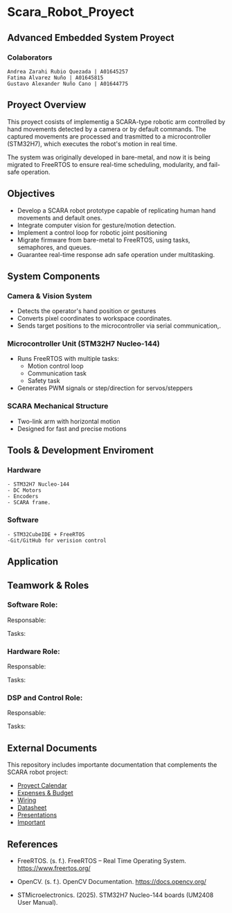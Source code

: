 # Scara_Robot_Proyect
## Advanced Embedded System Proyect 

### Colaborators 
    Andrea Zarahi Rubio Quezada | A01645257
    Fatima Alvarez Nuño | A01645815
    Gustavo Alexander Nuño Cano | A01644775

## Proyect Overview 
This proyect cosists of implementig a SCARA-type robotic arm controlled by hand movements detected by a camera or by default commands. The captured movements are processed and trasmitted to a microcontroller (STM32H7), which executes the robot's motion in real time.

The system was originally developed in bare-metal, and now it is being migrated to FreeRTOS to ensure real-time scheduling, modularity, and fail-safe operation. 

## Objectives
- Develop a SCARA robot prototype capable of replicating human hand movements and default ones. 
- Integrate computer vision for gesture/motion detection.
- Implement a control loop for robotic joint positioning 
- Migrate firmware from bare-metal to FreeRTOS, using tasks, semaphores, and queues.
- Guarantee real-time response adn safe operation under multitasking.

## System Components 
### Camera & Vision System 
- Detects the operator's hand position or gestures
- Converts pixel coordinates to workspace coordinates.
- Sends target positions to the microcontroller via serial communication,.
### Microcontroller Unit (STM32H7 Nucleo-144)
- Runs FreeRTOS with multiple tasks:
    - Motion control loop 
    - Communication task
    - Safety task
- Generates PWM signals or step/direction for servos/steppers
### SCARA Mechanical Structure
- Two-link arm with horizontal motion
- Designed for fast and precise motions

## Tools & Development Enviroment
### Hardware
    - STM32H7 Nucleo-144 
    - DC Motors
    - Encoders
    - SCARA frame.
### Software
    - STM32CubeIDE + FreeRTOS
    -Git/GitHub for verision control

## Application

## Teamwork & Roles 
### Software Role:
Responsable:

Tasks:
### Hardware Role:
Responsable: 

Tasks:
### DSP and Control Role:
Responsable:

Tasks:

## External Documents 
This repository includes importante documentation that complements the SCARA robot project:
- [Proyect Calendar](docs/Calendar/README.md)
- [Expenses & Budget](docs/Expenses/README.md)
- [Wiring](docs/Wiring/README.md)
- [Datasheet](docs/Datasheets/README.md)
- [Presentations](docs/Presentations/README.md)
- [Important](docs/Importants/README.md)

## References
- FreeRTOS. (s. f.). FreeRTOS – Real Time Operating System. https://www.freertos.org/

- OpenCV. (s. f.). OpenCV Documentation. https://docs.opencv.org/

- STMicroelectronics. (2025). STM32H7 Nucleo-144 boards (UM2408 User Manual).
